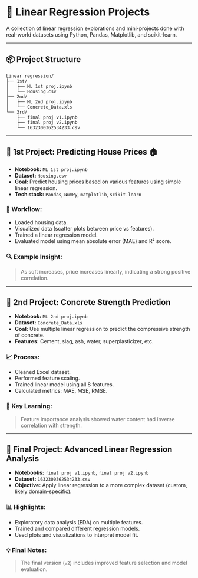 # 🧠 Linear Regression Projects  
A collection of linear regression explorations and mini-projects done with real-world datasets using Python, Pandas, Matplotlib, and scikit-learn.

---

## 📦 Project Structure

```
Linear regression/
├── 1st/
│   ├── ML 1st proj.ipynb
│   └── Housing.csv
├── 2nd/
│   ├── ML 2nd proj.ipynb
│   └── Concrete_Data.xls
└── 3rd/
    ├── final proj v1.ipynb
    ├── final proj v2.ipynb
    └── 1632300362534233.csv
```

---

## 📍 1st Project: Predicting House Prices 🏠

- **Notebook:** `ML 1st proj.ipynb`  
- **Dataset:** `Housing.csv`  
- **Goal:** Predict housing prices based on various features using simple linear regression.  
- **Tech stack:** `Pandas`, `NumPy`, `matplotlib`, `scikit-learn`

### 🚀 Workflow:
- Loaded housing data.
- Visualized data (scatter plots between price vs features).
- Trained a linear regression model.
- Evaluated model using mean absolute error (MAE) and R² score.

### 🔍 Example Insight:
> As sqft increases, price increases linearly, indicating a strong positive correlation.

---

## 🧱 2nd Project: Concrete Strength Prediction

- **Notebook:** `ML 2nd proj.ipynb`  
- **Dataset:** `Concrete_Data.xls`  
- **Goal:** Use multiple linear regression to predict the compressive strength of concrete.  
- **Features:** Cement, slag, ash, water, superplasticizer, etc.

### 📈 Process:
- Cleaned Excel dataset.
- Performed feature scaling.
- Trained linear model using all 8 features.
- Calculated metrics: MAE, MSE, RMSE.

### 🧠 Key Learning:
> Feature importance analysis showed water content had inverse correlation with strength.

---

## 🧪 Final Project: Advanced Linear Regression Analysis

- **Notebooks:** `final proj v1.ipynb`, `final proj v2.ipynb`  
- **Dataset:** `1632300362534233.csv`  
- **Objective:** Apply linear regression to a more complex dataset (custom, likely domain-specific).

### 📊 Highlights:
- Exploratory data analysis (EDA) on multiple features.
- Trained and compared different regression models.
- Used plots and visualizations to interpret model fit.

### 💡 Final Notes:
> The final version (`v2`) includes improved feature selection and model evaluation.

